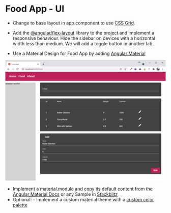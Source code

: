 # Food App - UI

- Change to base layout in app.component to use [CSS Grid](https://css-tricks.com/snippets/css/complete-guide-grid/). 
- Add the [@angular/flex-layout](https://github.com/angular/flex-layout/wiki) library to the project and implement a responsive behaviour. Hide the sidebar on devices with a horizontal width less than medium. We will add a toggle button in another lab.

- Use a Material Design for Food App by adding [Angular Material](https://material.angular.io/guide/getting-started)

![material](_images/material.png)

- Implement a material.module and copy its default content from the [Angular Material Docs](https://material.angular.io/components/categories) or any Sample in [Stackblitz](https://stackblitz.com/run?file=src/app/badge-overview-example.ts)
- Optional: - Implement a custom material theme with a [custom color palette](https://material.io/resources/color/#!/?view.left=0&view.right=0)
